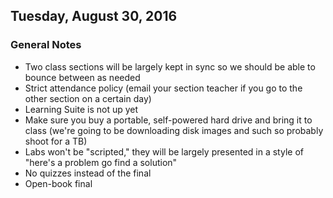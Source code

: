 ## Tuesday, August 30, 2016

### General Notes
- Two class sections will be largely kept in sync so we should be able to bounce between as needed
- Strict attendance policy (email your section teacher if you go to the other section on a certain day)
- Learning Suite is not up yet
- Make sure you buy a portable, self-powered hard drive and bring it to class (we're going to be downloading disk images and such so probably shoot for a TB)
- Labs won't be "scripted," they will be largely presented in a style of "here's a problem go find a solution"
- No quizzes instead of the final
- Open-book final
